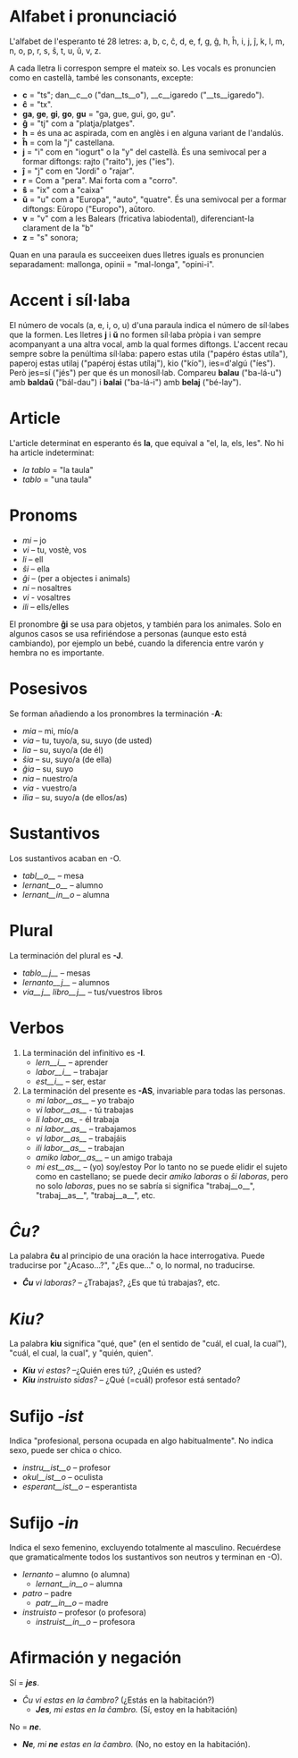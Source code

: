 # Alfabet i pronunciació

L'alfabet de l'esperanto té 28 letres: a, b, c, ĉ, d, e, f, g, ĝ, h, ĥ, i, j, ĵ, k, l, m, n, o, p, r, s, ŝ, t, u, ŭ, v, z.

A cada lletra li correspon sempre el mateix so. Les vocals es pronuncien como en castellà, també les consonants, excepte:

- __c__ = "ts"; dan__c__o ("dan__ts__o"), __c__igaredo ("__ts__igaredo").
- __ĉ__ = "tx".
- __ga__, __ge__, __gi__, __go__, __gu__ = "ga, gue, gui, go, gu".
- __ĝ__ = "tj" com a "platja/platges".
- __h__ = és una ac aspirada, com en anglès i en alguna variant de l'andalús.
- __ĥ__ = com la "j" castellana.
- __j__ = "i" com en "iogurt" o la "y" del castellà.
És una semivocal per a formar diftongs: rajto ("raito"), jes ("ies").
- __ĵ__ = "j" com en "Jordi" o "rajar".
- __r__ = Com a "pera". Mai forta com a "corro".
- __ŝ__ = "ix" com a "caixa"
- __ŭ__ = "u" com a "Europa", "auto", "quatre".
És una semivocal per a formar diftongs: Eŭropo ("Europo"), aŭtoro.
- __v__ = "v" com a les Balears (fricativa labiodental), diferenciant-la clarament de la "b"
- __z__ = "s" sonora; 

Quan en una paraula es succeeixen dues lletres iguals es pronuncien separadament: mallonga, opinii = "mal-longa", "opini-i".

# Accent i síl·laba

El número de vocals (a, e, i, o, u) d'una paraula indica el número de síl·labes que la formen.
Les lletres __j__ i __ŭ__ no formen síl·laba pròpia i van sempre acompanyant a una altra vocal, amb la qual formes diftongs.
L'accent recau sempre sobre la penúltima síl·laba: papero estas utila ("papéro éstas utíla"), paperoj estas utilaj ("papéroj éstas utílaj"), kio ("kío"), ies=d'algú ("íes"). Però jes=sí ("jés") per que és un monosíl·lab.
Compareu __balau__ ("ba-lá-u") amb __baldaŭ__ ("bál-dau") i __balai__ ("ba-lá-i") amb __belaj__ ("bé-lay").

# Article

L'article determinat en esperanto és __la__, que equival a "el, la, els, les". No hi ha article indeterminat:

- *la tablo* = "la taula"
- *tablo* = "una taula"

# Pronoms

- *mi* – jo
- *vi* – tu, vostè, vos
- *li* – ell
- *ŝi* – ella
- *ĝi* – (per a objectes i animals)
- *ni* – nosaltres
- *vi* - vosaltres
- *ili* – ells/elles

El pronombre __ĝi__ se usa para objetos, y también para los animales. Solo en algunos casos se usa refiriéndose a personas (aunque esto está cambiando), por ejemplo un bebé, cuando la diferencia entre varón y hembra no es importante.

# Posesivos

Se forman añadiendo a los pronombres la terminación -__A__:

- *mia* – mi, mío/a
- *via* – tu, tuyo/a, su, suyo (de usted)
- *lia* – su, suyo/a (de él)
- *ŝia* – su, suyo/a (de ella)
- *ĝia* – su, suyo
- *nia* – nuestro/a
- *via* - vuestro/a
- *ilia* – su, suyo/a (de ellos/as)

# Sustantivos

Los sustantivos acaban en -O.

- *tabl__o__* – mesa
- *lernant__o__* – alumno
- *lernant__in__o* – alumna

# Plural

La terminación del plural es __-J__.

- *tablo__j__* – mesas
- *lernanto__j__* – alumnos
- *via__j__ libro__j__* – tus/vuestros libros

# Verbos

1. La terminación del infinitivo es __-I__.
   - *lern__i__* – aprender
   - *labor__i__* – trabajar
   - *est__i__* – ser, estar
2. La terminación del presente es __-AS__, invariable para todas las personas.
   - *mi labor__as__* – yo trabajo
   - *vi labor__as__* - tú trabajas
   - *li labor_as_* - él trabaja
   - *ni labor__as__* – trabajamos
   - *vi labor__as__* – trabajáis
   - *ili labor__as__* – trabajan
   - *amiko labor__as__* – un amigo trabaja
   - *mi est__as__* – (yo) soy/estoy
   Por lo tanto no se puede elidir el sujeto como en castellano; se puede decir *amiko laboras* o *ŝi laboras*, pero no solo *laboras*, pues no se sabría si significa "trabaj__o__", "trabaj__as__", "trabaj__a__", etc.

# *Ĉu?*

La palabra __ĉu__ al principio de una oración la hace interrogativa. Puede traducirse por "¿Acaso...?", "¿Es que..." o, lo normal, no traducirse.
- *__Ĉu__ vi laboras?* – ¿Trabajas?, ¿Es que tú trabajas?, etc.

# *Kiu?*

La palabra __kiu__ significa "qué, que" (en el sentido de "cuál, el cual, la cual"), "cuál, el cual, la cual", y "quién, quien".

- *__Kiu__ vi estas?* –¿Quién eres tú?, ¿Quién es usted?
- *__Kiu__ instruisto sidas?* – ¿Qué (=cuál) profesor está sentado?

# Sufijo *-ist*

Indica "profesional, persona ocupada en algo habitualmente". No indica sexo, puede ser chica o chico.

- *instru__ist__o* – profesor
- *okul__ist__o* – oculista
- *esperant__ist__o* – esperantista

# Sufijo *-in*

Indica el sexo femenino, excluyendo totalmente al masculino. 
Recuérdese que gramaticalmente todos los sustantivos son neutros y terminan en -O).

- *lernanto* – alumno (o alumna)
    - *lernant__in__o* – alumna
- *patro* – padre
    - *patr__in__o* – madre
- *instruisto* – profesor (o profesora)
    - *instruist__in__o* – profesora

# Afirmación y negación

Sí = *__jes__*.

- *Ĉu vi estas en la ĉambro?* (¿Estás en la habitación?)
  - *__Jes__, mi estas en la ĉambro.* (Sí, estoy en la habitación)

No = *__ne__*.

- *__Ne__, mi __ne__ estas en la ĉambro.* (No, no estoy en la habitación).
